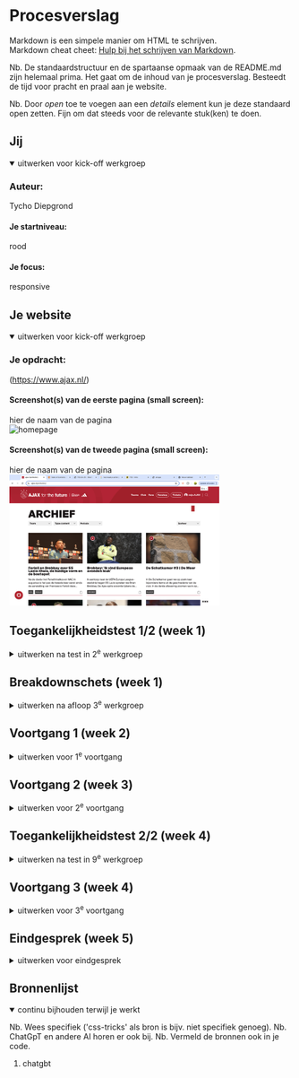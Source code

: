 # Procesverslag
Markdown is een simpele manier om HTML te schrijven.  
Markdown cheat cheet: [Hulp bij het schrijven van Markdown](https://github.com/adam-p/markdown-here/wiki/Markdown-Cheatsheet).

Nb. De standaardstructuur en de spartaanse opmaak van de README.md zijn helemaal prima. Het gaat om de inhoud van je procesverslag. Besteedt de tijd voor pracht en praal aan je website.

Nb. Door *open* toe te voegen aan een *details* element kun je deze standaard open zetten. Fijn om dat steeds voor de relevante stuk(ken) te doen.





## Jij

<details open>
  <summary>uitwerken voor kick-off werkgroep</summary>

  ### Auteur:
  Tycho Diepgrond

  #### Je startniveau:
  rood

  #### Je focus:
  responsive
</details>





## Je website

<details open>
  <summary>uitwerken voor kick-off werkgroep</summary>

  ### Je opdracht:
  (https://www.ajax.nl/)

  #### Screenshot(s) van de eerste pagina (small screen): 
  hier de naam van de pagina  
  <img src="readme-images/beginscherm.png" width="375px" alt="homepage">

  #### Screenshot(s) van de tweede pagina (small screen):
  hier de naam van de pagina  
  <img src="readme-images/ss-archief-pagina.png" width="375px" alt="archief">
 
</details>



## Toegankelijkheidstest 1/2 (week 1)

<details>
  <summary>uitwerken na test in 2<sup>e</sup> werkgroep</summary>

  ### Bevindingen
 Voor mijn test heb ik samengewerkt met Joost. Tijdens het proces merkten we dat sommige aspecten van de test behoorlijk ingewikkeld waren, wat ervoor zorgde dat niet alles meteen duidelijk was.

Een belangrijk aandachtspunt was dat de HTML-code veel fouten liet zien in de validator. Dit is iets wat ik zeker wil verbeteren in mijn website. Daarnaast viel het ons op dat er geen alternatieve tekst werd gebruikt bij grafieken en andere complexe afbeeldingen, wat de toegankelijkheid aanzienlijk kan belemmeren.

Verder was er geen transcriptie beschikbaar voor de audio-inhoud, wat problematisch is voor gebruikers die slechthorend zijn of in situaties waarin geluid niet gebruikt kan worden. Ook ontbrak een skiplink, een essentiële functie voor gebruikers die navigeren met een toetsenbord of schermlezer.

Andere gemiste functionaliteiten waren een light- en dark-modus, een high-contrastmodus voor visueel beperkte gebruikers, en de mogelijkheid om achtergrondvideo’s te pauzeren. Deze verbeterpunten zullen bijdragen aan een betere toegankelijkheid en gebruikservaring van de website.
</details>



## Breakdownschets (week 1)

<details>
  <summary>uitwerken na afloop 3<sup>e</sup> werkgroep</summary>

  ### de hele pagina: 
  <img src="readme-images/FED-homebage-breakdown.jpg" width="375px" alt="breakdown van de hele pagina">

  ### dynamisch deel (bijv menu): 
  <img src="readme-images/carousel-dynamisch-ss.png" width="375px" alt="breakdown van een dynamisch deel">

  ### wellicht nog een dynamisch deel (bijv filter): 
  <img src="readme-images/dynamisch-menu-ss.png" width="375px" alt="breakdown van nog een dynamisch deel">
</details>





## Voortgang 1 (week 2)

<details>
  <summary>uitwerken voor 1<sup>e</sup> voortgang</summary>

  ### Stand van zaken
  Ik ben begonnen met alle content in het html bestand te plaatsen hier had ik weinig problemen mee omdat ik dit al best goed onder de knie had. waar ik nog wel wat problemen ervaarde was hoeveel sections ik voor 1 deel moet gebruiken dit heeft mij best wel wat tijd gekost om alles goed en logisch onder elkaar te krijgen. het lastige hier van was dat ik eerst alleen 2 artikelen boven aan had staan die ik wel samen responsief wil maken later dus moest ik goed uitzoeken zonder divs en classes te gebuiken. dit is uiteindelijk goed gelukt.

  ### foto 1: dit vond ik lastig maar is uit eindelijk goed gekomen:
  <img src="readme-images/code-eerste-2-artikelen.png" width="375px" alt="eerste 2 artikelen">




  ### Agenda voor meeting
  samen met je groepje opstellen

  | Tycho: 
  als eerst willen we het gaan hebben over hoe we text over plaatjes kunnen plaatsen| tess: nu willen we het gaan hebben over grids en hoe je het best verschillende elementen aanspreekt.| Bente: wat meer te weten komen over de agenda en de planning de komende weken. 

  ### Verslag van meeting
  hier na afloop snel de uitkomsten van de meeting vastleggen

  - https://docs.emmet.io/cheat-sheet/ voor sneller code schhrijven
  - ik weet nu hoe ik doormiddel van grid tekst over plaatjes heen kan plaatsen, dit heeft mij erg goed geholpen om de eerste sectie te stijlen en dit heeft mij ook geholpen om grid echt goed te begrijpen. 
  - ik heb tijdens dit gesprek ook geleerd hoe ik verschillende elementen moest aanspreken dus hoe je in je css een bepaald element aanspreekt. denk hierbij aan: nth of type en hoe je meerdere achter elkaar kan plaatsen
  - hier gregen we ook een beter inzicht in hoe het komende weken er aan toe zou gaan.
  - ⁠Alle fonts in een mapje ‘font’ zetten in je basiswebsite map. Hoofdletters mag als je het goed doet. En gekke puntjes enzo weghalen.
  - ⁠Via inspecteren en kenmerken kun je afbeeldingen en fonts downloaden en bekijken
  - ⁠../fonts in css
  - ⁠Wanneer je normaal en Italic hebt bijvoorbeeld. 2x foutface opnemen in css bestand en dan font-style veranderen naar Italic.
  - ⁠Sterretje margin, padding en fontfamily

  - ⁠Mobiele weergave uitzetten bij inspecteren

  - ⁠Font-size: ..vw; Voor het verschuiven tekst of afbeeldingen
  - ⁠Font-size:clamp(1.5e  7vw, 5em); zodat de tekst niet kleiner wordt dan 1.5em en niet groter dan 5em.

  - ⁠List maken van articles bijvoorbeeld voor een carrousel. (Flexbox gebruiken)


  - ⁠li*3 betekent 3x een li = dat is emmet
  - nav>ul>li*5>a = dat is emmet 
</details>





## Voortgang 2 (week 3)

<details>
  <summary>uitwerken voor 2<sup>e</sup> voortgang</summary>

  ### Stand van zaken
  ik ben hier niet heel veel verder gekomen dan vorige keer en dat komt omdat ik veel bezig was met het opmaken van de eerste artielen en de header voor small screen dit bleek toch best wat tijd te kosten. wat eigen niet zo heel goed ging en waar veel tijd naar toe ging was het maken van een carousel en hoe ik hier ook weer moest kijken hoeveel artikels binnen een sectie moesten zodat ik alles helder kon aanspreken in mijn css. 

  ### foto 1: dit vond ik lastig maar is uit eindelijk goed gekomen:


  ### Agenda voor meeting
  samen met je groepje opstellen
  Tycho: hoe krijg ik margin aan de zijkanten van het grid om alles goed uit te lijnen. bente: hamburger icoon is weg en die wil ik weer terug hebben. rest van het groepje was ziek dus die hadden geen vragen.  

  ### Verslag van meeting
  hier na afloop snel de uitkomsten van de meeting vastleggen

  - @fontface werd nog even goed behandeld omdat dat nog niet helemaal duidelijk was hoe je die moest gebruiken 
  - mijn grid werkte niet ik de artikelen niet direct uit de main aansprook waardoor het niet werkte ik had eerst dit: articel:nth-oftype(1) maar het moest zijn: main > articel:nth-of-type(1). verder is het mij nu ook gelukt om margin tussen de grids te grijgen doormiddel van collum gap en row gap. 
  - er werd even goed door alles heen gekeken om te kijken of alle code een beetje netjes was.


</details>





## Toegankelijkheidstest 2/2 (week 4)

<details>
  <summary>uitwerken na test in 9<sup>e</sup> werkgroep</summary>

  ### Bevindingen
  Lijst met je bevindingen die in de test naar voren kwamen (geef ook aan wat er verbeterd is):
  
  
  Een groot pluspunt van mijn website is dat mijn HTML volledig correct is en zonder enige validatiefouten. Dit blijkt uit de validatietest die ik heb uitgevoerd. Dit is iets wat mijn website onderscheidt van die van Ajax, waar meerdere fouten in de HTML-structuur aanwezig zijn.
   <img src="readme-images/validator.png" width="375px" alt="validation van mij html">

 Elke sectie in mijn website is voorzien van een duidelijke en unieke titel, wat zorgt voor structuur en overzicht. Dit is niet altijd het geval bij de Ajax-website, waar sommige secties ontbreken of geen aparte titels hebben. Door het toevoegen van een duidelijke structuur, verbetert de toegankelijkheid en wordt mijn website logischer opgebouwd voor gebruikers en screenreaders. 
   <img src="readme-images/alle-sections-h2.png" width="375px" alt="alle section hebben een h2">

  Elke pagina van mijn website bevat een H1-tag, zoals het hoort volgens webstandaarden. Dit zorgt ervoor dat de belangrijkste informatie direct herkend wordt. Dit is een verbetering ten opzichte van de Ajax-website, waar dit niet altijd consequent wordt toegepast.
   <img src="readme-images/elke-pagina-h1.png" width="375px" alt="h1">

  Het toevoegen van een tab-stijl is helaas niet gelukt binnen de gestelde tijd, maar ik heb er wel voor gezorgd dat elk interactief element op mijn website toegankelijk is met het toetsenbord. Dit maakt mijn website gebruiksvriendelijker voor mensen die navigeren zonder muis.
  <img src="readme-images/tab-decoration.png" width="375px" alt="tab deco">
  - wel is elk element die aangesproken wilt worden tab baar. 
  <img src="readme-images/tab-decoration.png" width="375px" alt="tab deco">

  -text altanatief voor coplexe foto's was niet nodig dus heb ik ook niet toegevoegd. 

Mijn website biedt zowel een dark mode als een light mode, wat een enorme verbetering is voor de toegankelijkheid. Gebruikers kunnen hiermee de modus kiezen die het meest comfortabel is voor hun ogen. De Ajax-website heeft deze functionaliteit niet, waardoor mijn website hierin duidelijk een stap vooruit is.

  dark mode:
  <img src="readme-images/dark-mode.png" width="375px" alt="dark mode">

  light mode:
  <img src="readme-images/light-mode.png" width="375px" alt="light mode">

  Daarnaast heb ik een high contrast-modus toegevoegd aan mijn website. Dit verbetert de leesbaarheid voor gebruikers met een visuele beperking. Ook deze functie ontbreekt op de Ajax-website, wat wederom een voordeel voor mijn ontwerp is.

 In de oorspronkelijke versie van mijn website had ik knoppen opgenomen binnen een <ul> element. Dit is echter geen goede manier en kan verwarrend zijn voor gebruikers en screenreaders. Na ons gesprek heb ik dit aangepast en nu worden de knoppen correct buiten de lijst geplaatst.

  het gaat om deze li:
  <img src="readme-images/ul-niet-samen met-button.png" width="375px" alt="ul-en-button">


  hoe het eerst was: 
  <img src="readme-images/button-fout.png" width="375px" alt="eerst">

  hoe het nu is:
  <img src="readme-images/button-goed.png" width="375px" alt="hoe het nu is">

  decoratie in een section gedaan. dit heb ik gedaan omdat ik dacht dat alle elementen een heading nodig hadden dus heb ik een section aangemaakt en daar een h2 in geplaatst. ik heb de foto's ook een alt text gegeven wat dus ook niet moest omdat het een decoraties was 

  <img src="readme-images/decoration.png" width="auto" alt="decoration">
  wat ik in mijn code fout deed: 
  <img src="readme-images/deco-fout.png" width="375px" alt="tab deco">


Conclusie

Mijn website heeft de test goed doorstaan en is gevalideerd als een technisch correcte en toegankelijke website. Dankzij de aanpassingen die ik heb gedaan, voldoet mijn site aan moderne standaarden en is hij gebruiksvriendelijk voor een breed publiek. De combinatie van validatie, toegankelijkheidsopties (zoals dark mode, high contrast, en tabbaarheid) en een gestructureerde opzet maakt mijn website klaar om online te gaan. 🎉

</details>





## Voortgang 3 (week 4)

<details>
  <summary>uitwerken voor 3<sup>e</sup> voortgang</summary>

  ### Stand van zaken
hier is eigenlijk het meest progressie geweest omdat het natturlijk aan het einde kwam. 
wat ik heb gedaan:
- header responsive gemaakt en het hamburger menu werkent gekrgen met js
- microinteractie gemaakt met js door het deel icoontje om te toveren naar zodra je deze aandrukt hij rood wordt en er 1 bij komt in de header.
- hele 2de pagina gemaakt en deze ook responsief gemaakt dit was nog erg lastig omdat alles weer binnen een grid moest wat ik nogsteeds onder de knie aan het rkijgen was.
- eerste pagina voorzien van alle vormgeving
- een probleem waar ik nog tegen aan liep was dat ik overal al margin had gebruikt terwijl ik dat veel makkelijker algemeen kon doen. dit heb ik aangepast zodat het hele document dezelfde margins en paddings heeft.
- ik heb mij custom properties nu pas toegevoegd (oeps 😬) en deze overal toegepast aan mijn document. 

 ### foto 1: dit vond ik lastig maar is uit eindelijk goed gekomen:
  <img src="readme-images/artikelen-responsief .png" width="375px" alt="artikelen responsief gekregen op pagina 2">

  <img src="readme-images/artikelen-responsief-home.png" width="375px" alt="artikelen responsief gekregen op homepage">

  <img src="readme-images/header responsief .png" width="375px" alt="header responsief gekregen 1">

  <img src="readme-images/header-responsief-2.png" width="375px" alt="header responsief gekregen 2>

  <img src="readme-images/header-responsief-3.png" width="375px" alt="header responsief gekregen 3>


  ### Agenda voor meeting
  samen met je groepje opstellen
  bente: Mijn vraag voor morgen is is dat mijn scroll animatie niet meer werkt, en wil weten wat ik nu anders moet doen. Tycho: Ik wil weten hoe ik mijn grid in de footer helemaal responsive maak. Tess: ik wil nog wat vragen over hoe ik grids naast elkaar kan zetten


  ### Verslag van meeting
  hier na afloop snel de uitkomsten van de meeting vastleggen

  We hadden het vrijdag vooral weer gehad over grid v, en over dat ik mijn(Bente) scroll balk via css moest maken in plaats van Java, en dat het belangrijk is om dingen echt goed aan te roepen, en over hoe je een afbeelding een maximale hoogte kan geven

  - margin onder mijn carousel om de scrollbar te veranderen. 
</details>





## Eindgesprek (week 5)

<details>
  <summary>uitwerken voor eindgesprek</summary>

  ### Je uitkomst - karakteristiek screenshots:

  <img src="readme-images/homepage-full-1.png" width="375px" alt="uitomst opdracht 1">

  <img src="readme-images/homepage-full-2.png" width="375px" alt="uitomst opdracht 1">

  <img src="readme-images/archief-full.png" width="375px" alt="uitomst opdracht 1">

  <img src="readme-images/archief-middel.png" width="375px" alt="uitomst opdracht 1">

  <img src="readme-images/archief-small.png" width="375px" alt="uitomst opdracht 1">

  <img src="readme-images/footer-full.png" width="375px" alt="uitomst opdracht 1">

<img src="readme-images/microinteractie-state-1 .png" width="375px" alt="uitomst opdracht 1">

<img src="readme-images/microinteractie-state-2.png" width="375px" alt="uitomst opdracht 1">



  ### Dit ging goed/Heb ik geleerd: 
  ik heb geleerd responsief te werk te gaan. ik ben trots op mijn header hoe die voledig responsive is en verschillende buttons en grote heeft. verder ben ik ook trots op mijn zoekbalk en mijn hamburger menu. 

  <img src="readme-images/zoekbalk.png" width="375px" alt="top">

  <img src="readme-images/hamburgermenu.png" width="375px" alt="top">

  <img src="readme-images/homepage-full-1.png" width="375px" alt="top">


  ### Dit was lastig/Is niet gelukt:
  het is mij niet gelukt om de laatste section goed te laten werken dit kwam vooral omdat ik te weinig tijd had en het overzicht een beetje verloor. er moesten ook weer meer section toegevoegd worden dus dat ging niet optijd lukken. ik heb dat gedeelde wel opgemaakt maar niet werkend gekregen. 

  het lastigste was om mijn microinteractie te implenteren in mijn website hier heb ik dus een aantal dingen aan AI gevraagd omdat ik er geeoon niet uitkwam(Ik geeft in mijn code aan waar ik chatgbt heb gebruikt).

  <img src="readme-images/failed-artikel-home.png" width="375px" alt="bummer">

  <img src="readme-images/js-microinteractei.png" width="375px" alt="bummer">
</details>





## Bronnenlijst

<details open>
  <summary>continu bijhouden terwijl je werkt</summary>

  Nb. Wees specifiek ('css-tricks' als bron is bijv. niet specifiek genoeg). 
  Nb. ChatGpT en andere AI horen er ook bij.
  Nb. Vermeld de bronnen ook in je code.

  1. chatgbt

</details>